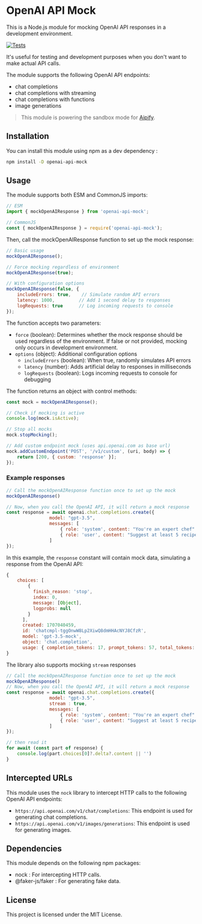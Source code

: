 # OpenAI API Mock

This is a Node.js module for mocking OpenAI API responses in a development environment.

[![Tests](https://github.com/chihebnabil/openai-api-mock/actions/workflows/test.yml/badge.svg)](https://github.com/chihebnabil/openai-api-mock/actions/workflows/test.yml)

It's useful for testing and development purposes when you don't want to make actual API calls.

The module supports the following OpenAI API endpoints:
- chat completions
- chat completions with streaming
- chat completions with functions
- image generations

> This module is powering the sandbox mode for [Aipify](https://aipify.co).

## Installation

You can install this module using npm as a dev dependency :

```sh
npm install -D openai-api-mock
```

## Usage

The module supports both ESM and CommonJS imports:

```js
// ESM
import { mockOpenAIResponse } from 'openai-api-mock';

// CommonJS
const { mockOpenAIResponse } = require('openai-api-mock');
```

Then, call the mockOpenAIResponse function to set up the mock response:

```js
// Basic usage
mockOpenAIResponse();

// Force mocking regardless of environment
mockOpenAIResponse(true);

// With configuration options
mockOpenAIResponse(false, {
    includeErrors: true,    // Simulate random API errors
    latency: 1000,         // Add 1 second delay to responses
    logRequests: true      // Log incoming requests to console
});
```

The function accepts two parameters:
- `force` (boolean): Determines whether the mock response should be used regardless of the environment. If false or not provided, mocking only occurs in development environment.
- `options` (object): Additional configuration options
  - `includeErrors` (boolean): When true, randomly simulates API errors
  - `latency` (number): Adds artificial delay to responses in milliseconds
  - `logRequests` (boolean): Logs incoming requests to console for debugging

The function returns an object with control methods:
```js
const mock = mockOpenAIResponse();

// Check if mocking is active
console.log(mock.isActive);

// Stop all mocks
mock.stopMocking();

// Add custom endpoint mock (uses api.openai.com as base url)
mock.addCustomEndpoint('POST', '/v1/custom', (uri, body) => {
    return [200, { custom: 'response' }];
});
```

### Example responses

```js
// Call the mockOpenAIResponse function once to set up the mock
mockOpenAIResponse() 

// Now, when you call the OpenAI API, it will return a mock response
const response = await openai.chat.completions.create({
                model: "gpt-3.5",
                messages: [
                    { role: 'system', content: "You're an expert chef" },
                    { role: 'user', content: "Suggest at least 5 recipes" },
                ]
});
 ```
In this example, the `response` constant will contain mock data, simulating a response from the OpenAI API:

```javascript
{
    choices: [
        {
          finish_reason: 'stop',
          index: 0,
          message: [Object],
          logprobs: null
        }
      ],
      created: 1707040459,
      id: 'chatcmpl-tggOnwW8Lp2XiwQ8dmHHAcNYJ8CfzR',
      model: 'gpt-3.5-mock',
      object: 'chat.completion',
      usage: { completion_tokens: 17, prompt_tokens: 57, total_tokens: 74 }
}
```
The library also supports mocking `stream` responses

```js
// Call the mockOpenAIResponse function once to set up the mock
mockOpenAIResponse() 
// Now, when you call the OpenAI API, it will return a mock response
const response = await openai.chat.completions.create({
                model: "gpt-3.5",
                stream : true,
                messages: [
                    { role: 'system', content: "You're an expert chef" },
                    { role: 'user', content: "Suggest at least 5 recipes" },
                ]
});

// then read it 
for await (const part of response) {
    console.log(part.choices[0]?.delta?.content || '')
}
```

## Intercepted URLs

This module uses the `nock` library to intercept HTTP calls to the following OpenAI API endpoints:

- `https://api.openai.com/v1/chat/completions`: This endpoint is used for generating chat completions.
- `https://api.openai.com/v1/images/generations`: This endpoint is used for generating images.


## Dependencies
This module depends on the following npm packages:

- nock : For intercepting HTTP calls.
- @faker-js/faker : For generating fake data.

## License
This project is licensed under the MIT License.